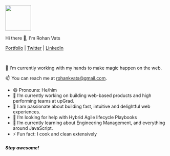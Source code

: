 <p align="left">
  <img src="https://rohanvats-portfolio.vercel.app/static/favicons/safari-pinned-tab.svg" width="80" />  
  <p align="left">Hi there 👋, I'm Rohan Vats</p>
</p>

<p align="left">
  <a href="https://rohanvats.com">Portfolio</a> | 
  <a href="https://twitter.com/rohankvats">Twitter</a> |
  <a href="https://www.linkedin.com/in/rohankvats">LinkedIn</a>
</p>

<br />

💫 I'm currently working with my hands to make magic happen on the web. 

📫 You can reach me at rohankvats@gmail.com.<br/>

 - 😄 Pronouns: He/him
 - 🔭 I’m currently working on building web-based products and high performing teams at upGrad.
 - 🚀 I am passionate about building fast, intuitive and delightful web experiences.
 - 🤔 I’m looking for help with Hybrid Agile lifecycle Playbooks
 - 🌱 I’m currently learning about Engineering Management, and everything around JavaScript.
 - ⚡ Fun fact: I cook and clean extensively

<h4 align='left'><i>Stay awesome!</i></h4>
